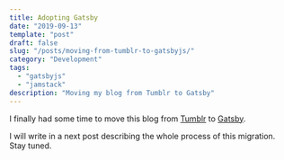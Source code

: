 ```yaml
---
title: Adopting Gatsby
date: "2019-09-13"
template: "post"
draft: false
slug: "/posts/moving-from-tumblr-to-gatsbyjs/"
category: "Development"
tags:
  - "gatsbyjs"
  - "jamstack"
description: "Moving my blog from Tumblr to Gatsby"
---
```


I finally had some time to move this blog from [Tumblr](https://tumblr.com) to [Gatsby](https://www.gatsbyjs.org).

I will write in a next post describing the whole process of this migration. Stay tuned.
